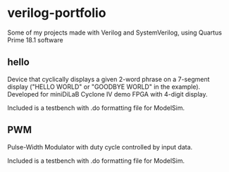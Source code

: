 # verilog-portfolio
 Some of my projects made with Verilog and SystemVerilog, using Quartus Prime 18.1 software
 
## hello
 Device that cyclically displays a given 2-word phrase on a 7-segment display ("HELLO WORLD" or "GOODBYE WORLD" in the example). Developed for miniDiLaB Cyclone IV demo FPGA with 4-digit display.
 
 Included is a testbench with .do formatting file for ModelSim.
 
## PWM
 Pulse-Width Modulator with duty cycle controlled by input data.

 Included is a testbench with .do formatting file for ModelSim.
